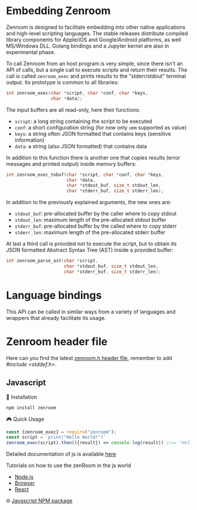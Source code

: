# Embedding Zenroom

Zenroom is designed to facilitate embedding into other native applications and high-level scripting languages. The stable releases distribute compiled library components for Apple/iOS and Google/Android platforms, as well MS/Windows DLL. Golang bindings and a Jupyter kernel are also in experimental phase.

To call Zenroom from an host program is very simple, since there isn't an API of calls, but a single call to execute scripts and return their results. The call is called `zenroom_exec` and prints results to the "stderr/stdout" terminal output. Its prototype is common to all libraries:

```c
int zenroom_exec(char *script, char *conf, char *keys,
                 char *data);
```
The input buffers are all read-only, here their functions:
- `script`: a long string containing the script to be executed
- `conf`: a short configuration string (for now only `umm` supported as value)
- `keys`: a string often JSON formatted that contains keys (sensitive information)
- `data`: a string (also JSON formatted) that contains data

In addition to this function there is another one that copies results (error messages and printed output) inside memory buffers:
```c
int zenroom_exec_tobuf(char *script, char *conf, char *keys,
                       char *data,
                       char *stdout_buf, size_t stdout_len,
                       char *stderr_buf, size_t stderr_len);
```
In addition to the previously explained arguments, the new ones are:
- `stdout_buf`: pre-allocated buffer by the caller where to copy stdout
- `stdout_len`: maximum length of the pre-allocated stdout buffer
- `stderr_buf`: pre-allocated buffer by the called where to copy stderr
- `stderr_len`: maximum length of the pre-allocated stderr buffer

At last a third call is provided not to execute the script, but to obtain its JSON formatted Abstract Syntax Tree (AST) inside a provided buffer:
```c
int zenroom_parse_ast(char *script,
                      char *stdout_buf, size_t stdout_len,
                      char *stderr_buf, size_t stderr_len);
```

# Language bindings

This API can be called in similar ways from a variety of languages and wrappers that already facilitate its usage.

# Zenroom header file

Here can you find the latest [zenroom.h header file](https://github.com/dyne/Zenroom/blob/master/src/zenroom.h), remember to add *#include <stddef.h>*.

## Javascript


💾 Installation
```
npm install zenroom
```

🎮 Quick Usage

```javascript
const {zenroom_exec} = require("zenroom");
const script = `print("Hello World!")`
zenroom_exec(script).then(({result}) => console.log(result)) //=> "Hello World!"
```

Detailed documentation of js is available [here](/pages/javascript)

Tutorials on how to use the zenRoom in the js world
  * [Node.js](/pages/zenroom-javascript1)
  * [Browser](/pages/zenroom-javascript2)
  * [React](/pages/zenroom-javascript3)

🌐 [Javascript NPM package](https://www.npmjs.com/package/zenroom)


<!-- Outdated
 

## Python


💾 Installation
```
pip install zenroom
```

🎮 Quick Usage

```python
from zenroom import zenroom

script = "print('Hello world!')"
result = zenroom.zenroom_exec(script)
print(result.stdout) # guess what
```

Detailed documentation of python bindings are available [here](/pages/javascript)

🌐 [Python package on Pypi](https://pypi.org/project/zenroom/)

## Golang


💾 Installation
```
import "github.com/dyne/Zenroom/tree/master/bindings/golang/zenroom"
```

🎮 Quick Usage

```go
script := []byte(`print("Hello World!")`)
res, _ := zenroom.Exec(script)
fmt.Println(string(res))
```

[Go language bindings](https://godoc.org/github.com/dyne/Zenroom/bindings/golang/zenroom)

-->
